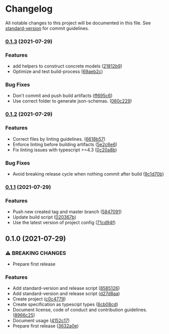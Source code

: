 # Changelog

All notable changes to this project will be documented in this file. See [standard-version](https://github.com/conventional-changelog/standard-version) for commit guidelines.

### [0.1.3](https://github.com/suprdata/spec/compare/v0.1.2...v0.1.3) (2021-07-29)


### Features

* add helpers to construct concrete models ([21812b9](https://github.com/suprdata/spec/commit/21812b9b4c2c6d2c410f9bf1ec800d44ea57b6af))
* Optimize and test build-process ([69aeb2c](https://github.com/suprdata/spec/commit/69aeb2c03259bae193f86d25cea847445be856a9))


### Bug Fixes

* Don't commit and push build artifacts ([ff695c6](https://github.com/suprdata/spec/commit/ff695c658cc77bce1fd33b199c4a9c0943789d5d))
* Use correct folder to generate json-schemas. ([060c229](https://github.com/suprdata/spec/commit/060c22921eccd57453588e769cb80d17e69c9eb6))

### [0.1.2](https://github.com/suprdata/spec/compare/v0.1.1...v0.1.2) (2021-07-29)


### Features

* Correct files by linting guidelines. ([6618b57](https://github.com/suprdata/spec/commit/6618b5743c58c45476b54efdb2fee58d3bd88535))
* Enforce linting before building artifacts ([5e2c6e6](https://github.com/suprdata/spec/commit/5e2c6e6c4cda86534d242edc9a735a4637ed8e67))
* Fix linting issues with typescript >=4.3 ([0c20a8b](https://github.com/suprdata/spec/commit/0c20a8ba115129cbe797e09586044441f638e8bc))


### Bug Fixes

* Avoid breaking release cycle when nothing commit after build ([9c1d70b](https://github.com/suprdata/spec/commit/9c1d70bee1c9bc50b3b842d74b8ad02a7e0e27c1))

### [0.1.1](https://github.com/suprdata/spec/compare/v0.1.0...v0.1.1) (2021-07-29)


### Features

* Push new created tag and master branch ([5847091](https://github.com/suprdata/spec/commit/5847091b2708981493d379395faadba74f41bbc8))
* Update build script ([020367b](https://github.com/suprdata/spec/commit/020367bd81b10e5f4c2f56a63b79891c050c211e))
* Use the latest version of project config ([71cd94f](https://github.com/suprdata/spec/commit/71cd94f38947b739cbf340d7e5b6a62b1fa60ff8))

## 0.1.0 (2021-07-29)


### ⚠ BREAKING CHANGES

* Prepare first release

### Features

* Add standard-version and release script ([8585126](https://github.com/suprdata/spec/commit/8585126ebca94736d656343cf6bea231e0caab7b))
* Add standard-version and release script ([d27d8aa](https://github.com/suprdata/spec/commit/d27d8aaabeb66e04be8960f76f2703280baed3b3))
* Create project ([c0c4779](https://github.com/suprdata/spec/commit/c0c4779bdadad6c216b4ef14884c835e9e0d7189))
* Create specification as typescipt types ([6cb08cd](https://github.com/suprdata/spec/commit/6cb08cdda9357910e145688ff143d54b6c377474))
* Document license, code of conduct and contribution guidelines. ([8966c25](https://github.com/suprdata/spec/commit/8966c2578b8a9b3db68bc76e85f5d66c108a1d0b))
* Document usage ([4152c17](https://github.com/suprdata/spec/commit/4152c17b93007cf0cfac460d031a31c87b41787c))
* Prepare first release ([3632a0e](https://github.com/suprdata/spec/commit/3632a0edf651ccae20719272fe94507a67491467))
